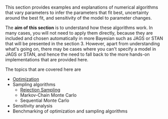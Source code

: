 This section provides examples and explanations of numerical algorithms that vary parameters to infer the parameters that fit best, uncertainty around the best fit, and sensitivity of the model to parameter changes. 

The **aim of this section** is to understand how these algorithms work. In many cases, you will not need to apply them directly, because they are included and chosen automatically in more Bayesian such as JAGS or STAN that will be presented in the section 3. However, apart from understanding what's going on, there may be cases where you can't specify a model in JAGS or STAN, and hence the need to fall back to the more hands-on implementations that are provided here. 

The topics that are covered here are

* [Optimization](https://github.com/florianhartig/LearningBayes/tree/master/CommentedCode/02-Samplers/Optimization)
* Sampling algorithms
  * [Rejection Sampling]()
  * Markov-Chain Monte Carlo
  * Sequential Monte Carlo
* Sensitivity analysis
* Benchmarking of optimization and sampling algorithms
